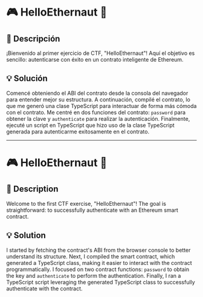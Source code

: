 # 🎮 HelloEthernaut 🚀

## 📌 Descripción
¡Bienvenido al primer ejercicio de CTF, "HelloEthernaut"! Aquí el objetivo es sencillo: autenticarse con éxito en un contrato inteligente de Ethereum.

## 💡 Solución
Comencé obteniendo el ABI del contrato desde la consola del navegador para entender mejor su estructura. A continuación, compilé el contrato, lo que me generó una clase TypeScript para interactuar de forma más cómoda con el contrato. Me centré en dos funciones del contrato: `password` para obtener la clave y `authenticate` para realizar la autenticación. Finalmente, ejecuté un script en TypeScript que hizo uso de la clase TypeScript generada para autenticarme exitosamente en el contrato.

---

# 🎮 HelloEthernaut 🚀

## 📌 Description
Welcome to the first CTF exercise, "HelloEthernaut"! The goal is straightforward: to successfully authenticate with an Ethereum smart contract.

## 💡 Solution
I started by fetching the contract's ABI from the browser console to better understand its structure. Next, I compiled the smart contract, which generated a TypeScript class, making it easier to interact with the contract programmatically. I focused on two contract functions: `password` to obtain the key and `authenticate` to perform the authentication. Finally, I ran a TypeScript script leveraging the generated TypeScript class to successfully authenticate with the contract.
